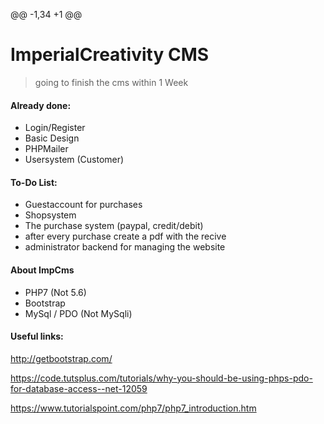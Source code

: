 @@ -1,34 +1 @@
# Imperial**Creativity** CMS

> going to finish the cms within 1 Week

#### Already done:

+ Login/Register
+ Basic Design
+ PHPMailer
+ Usersystem (Customer)

#### To-Do List:

+ Guestaccount for purchases
+ Shopsystem
+ The purchase system (paypal, credit/debit)
+ after every purchase create a pdf with the recive 
+ administrator backend for managing the website

#### About ImpCms

+ PHP7 (Not 5.6)
+ Bootstrap 
+ MySql / PDO (Not MySqli)

#### Useful links:

http://getbootstrap.com/

https://code.tutsplus.com/tutorials/why-you-should-be-using-phps-pdo-for-database-access--net-12059

https://www.tutorialspoint.com/php7/php7_introduction.htm

